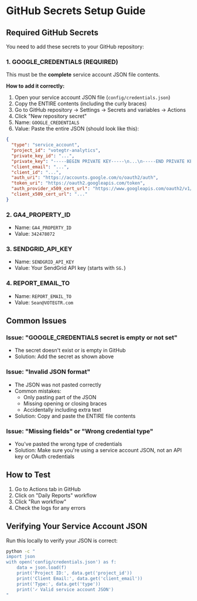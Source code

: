 # GitHub Secrets Setup Guide

## Required GitHub Secrets

You need to add these secrets to your GitHub repository:

### 1. GOOGLE_CREDENTIALS (REQUIRED)
This must be the **complete** service account JSON file contents.

**How to add it correctly:**
1. Open your service account JSON file (`config/credentials.json`)
2. Copy the ENTIRE contents (including the curly braces)
3. Go to GitHub repository → Settings → Secrets and variables → Actions
4. Click "New repository secret"
5. Name: `GOOGLE_CREDENTIALS`
6. Value: Paste the entire JSON (should look like this):
```json
{
  "type": "service_account",
  "project_id": "votegtr-analytics",
  "private_key_id": "...",
  "private_key": "-----BEGIN PRIVATE KEY-----\n...\n-----END PRIVATE KEY-----\n",
  "client_email": "...",
  "client_id": "...",
  "auth_uri": "https://accounts.google.com/o/oauth2/auth",
  "token_uri": "https://oauth2.googleapis.com/token",
  "auth_provider_x509_cert_url": "https://www.googleapis.com/oauth2/v1/certs",
  "client_x509_cert_url": "..."
}
```

### 2. GA4_PROPERTY_ID
- Name: `GA4_PROPERTY_ID`
- Value: `342478072`

### 3. SENDGRID_API_KEY
- Name: `SENDGRID_API_KEY`
- Value: Your SendGrid API key (starts with `SG.`)

### 4. REPORT_EMAIL_TO
- Name: `REPORT_EMAIL_TO`
- Value: `Sean@VOTEGTR.com`

## Common Issues

### Issue: "GOOGLE_CREDENTIALS secret is empty or not set"
- The secret doesn't exist or is empty in GitHub
- Solution: Add the secret as shown above

### Issue: "Invalid JSON format"
- The JSON was not pasted correctly
- Common mistakes:
  - Only pasting part of the JSON
  - Missing opening or closing braces
  - Accidentally including extra text
- Solution: Copy and paste the ENTIRE file contents

### Issue: "Missing fields" or "Wrong credential type"
- You've pasted the wrong type of credentials
- Solution: Make sure you're using a service account JSON, not an API key or OAuth credentials

## How to Test
1. Go to Actions tab in GitHub
2. Click on "Daily Reports" workflow
3. Click "Run workflow"
4. Check the logs for any errors

## Verifying Your Service Account JSON
Run this locally to verify your JSON is correct:
```bash
python -c "
import json
with open('config/credentials.json') as f:
    data = json.load(f)
    print('Project ID:', data.get('project_id'))
    print('Client Email:', data.get('client_email'))
    print('Type:', data.get('type'))
    print('✓ Valid service account JSON')
"
```